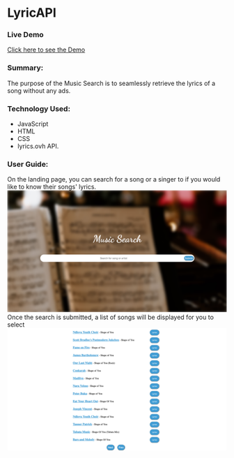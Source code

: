 # LyricAPI

### Live Demo  
[Click here to see the Demo](https://datvu2110.github.io/LyricAPI/)

### Summary: 
The purpose of the Music Search is to seamlessly retrieve the lyrics of a song without any ads.

### Technology Used: 
* JavaScript
* HTML
* CSS
* lyrics.ovh API.

### User Guide: 

On the landing page, you can search for a song or a singer to if you would like to know their songs' lyrics.
<img src="/img/welcomePage.png"> 
Once the search is submitted, a list of songs will be displayed for you to select
<img src="/img/afterSearch.png">
